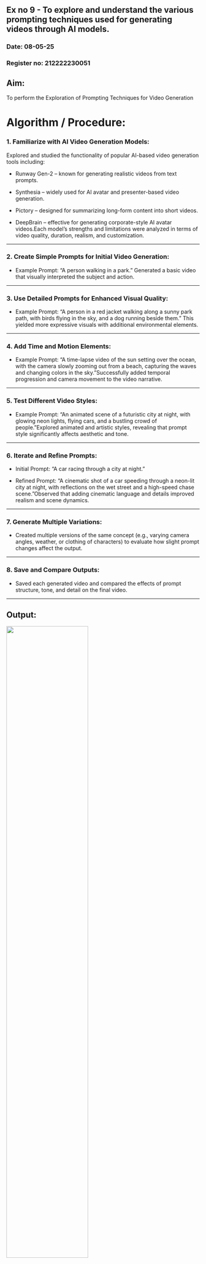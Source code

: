 ## Ex no 9 - To explore and understand the various prompting techniques used for generating videos through AI models.

### Date: 08-05-25

### Register no: 212222230051

## Aim:

To perform the Exploration of Prompting Techniques for Video Generation

# Algorithm / Procedure:

### 1. Familiarize with AI Video Generation Models:
Explored and studied the functionality of popular AI-based video generation tools including:

 * Runway Gen-2 – known for generating realistic videos from text prompts.

 * Synthesia – widely used for AI avatar and presenter-based video generation.

 * Pictory – designed for summarizing long-form content into short videos.

 * DeepBrain – effective for generating corporate-style AI avatar videos.Each model’s strengths and limitations were analyzed in terms of video quality, duration, realism, and customization.
---
### 2. Create Simple Prompts for Initial Video Generation:

 * Example Prompt: “A person walking in a park.”
Generated a basic video that visually interpreted the subject and action.
---

### 3. Use Detailed Prompts for Enhanced Visual Quality:

 * Example Prompt: “A person in a red jacket walking along a sunny park path, with birds flying in the sky, and a dog running beside them.”
This yielded more expressive visuals with additional environmental elements.
---
### 4. Add Time and Motion Elements:

 * Example Prompt: “A time-lapse video of the sun setting over the ocean, with the camera slowly zooming out from a beach, capturing the waves and changing colors in the sky.”Successfully added temporal progression and camera movement to the video narrative.
---

### 5. Test Different Video Styles:

 * Example Prompt: “An animated scene of a futuristic city at night, with glowing neon lights, flying cars, and a bustling crowd of people.”Explored animated and artistic styles, revealing that prompt style significantly affects aesthetic and tone.
---

### 6. Iterate and Refine Prompts:

 * Initial Prompt: “A car racing through a city at night.”

 * Refined Prompt: “A cinematic shot of a car speeding through a neon-lit city at night, with reflections on the wet street and a high-speed chase scene.”Observed that adding cinematic language and details improved realism and scene dynamics.

---
### 7. Generate Multiple Variations:
 * Created multiple versions of the same concept (e.g., varying camera angles, weather, or clothing of characters) to evaluate how slight prompt changes affect the output.
---

### 8. Save and Compare Outputs:
 * Saved each generated video and compared the effects of prompt structure, tone, and detail on the final video.
---


## Output:
<img src="https://github.com/user-attachments/assets/004d1050-e7f1-48de-8fbd-a46f54b9621f" width=65%>

## Result:

The Prompt of the above task is executed successfully.
